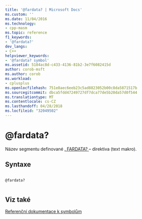 ```yaml
---
title: '@fardata? | Microsoft Docs'
ms.custom: ''
ms.date: 11/04/2016
ms.technology:
- cpp-masm
ms.topic: reference
f1_keywords:
- '@fardata?'
dev_langs:
- C++
helpviewer_keywords:
- '@fardata? symbol'
ms.assetid: 5184ac8d-c433-4136-81b2-3e7f6082415d
author: corob-msft
ms.author: corob
ms.workload:
- cplusplus
ms.openlocfilehash: 751e8aec6eeb23c5ad8823052b00c8da5871517b
ms.sourcegitcommit: dbca5fdd47249727df7dca77de5b20da57d0f544
ms.translationtype: MT
ms.contentlocale: cs-CZ
ms.lasthandoff: 04/28/2018
ms.locfileid: "32049502"
---
```

# <a name="fardata"></a>@fardata?
Název segmentu definované [. FARDATA? ](../../assembler/masm/dot-fardata-q.md) – direktiva (text makro).  
  
## <a name="syntax"></a>Syntaxe  
  
```  
  
@fardata?  
  
```  
  
## <a name="see-also"></a>Viz také  
 [Referenční dokumentace k symbolům](../../assembler/masm/symbols-reference.md)